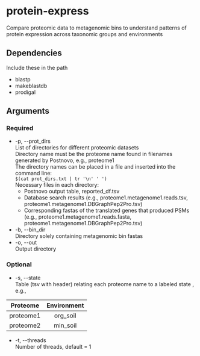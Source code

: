 # protein-express
Compare proteomic data to metagenomic bins to understand patterns of protein expression across taxonomic groups and environments

## Dependencies
Include these in the path
- blastp
- makeblastdb
- prodigal

## Arguments
### Required
- -p, --prot_dirs <br />
List of directories for different proteomic datasets <br />
Directory name must be the proteome name found in filenames generated by Postnovo, e.g., proteome1 <br />
The directory names can be placed in a file and inserted into the command line: <br />
`$(cat prot_dirs.txt | tr '\n' ' ')` <br />
Necessary files in each directory: <br />
  - Postnovo output table, reported_df.tsv
  - Database search results (e.g., proteome1.metagenome1.reads.tsv, proteome1.metagenome1.DBGraphPep2Pro.tsv)
  - Corresponding fastas of the translated genes that produced PSMs (e.g., proteome1.metagenome1.reads.fasta, proteome1.metagenome1.DBGraphPep2Pro.tsv) <br />
- -b, --bin_dir <br />
Directory solely containing metagenomic bin fastas <br />
- -o, --out <br />
Output directory
### Optional
- -s, --state <br />
Table (tsv with header) relating each proteome name to a labeled state , e.g., <br />

| Proteome  | Environment |
|:---------:|:-----------:|
| proteome1 | org_soil    |
| proteome2 | min_soil    |

- -t, --threads <br />
Number of threads, default = 1
